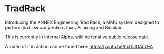 # TradRack

Introducing the ANNEX Engineering Trad Rack, a MMU system designed to perform just like our printers. Fast, Amazing and Reliable.

This is currently in Internal Alpha, with no tenative public release date. 

A video of it in action can be found here: https://youtu.be/hxGiJGAnO-A
